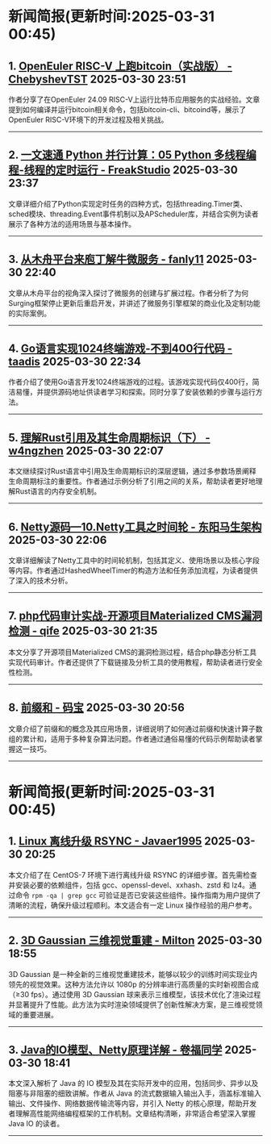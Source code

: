 # 新闻简报(更新时间:2025-03-31 00:45)

## 1. [OpenEuler RISC-V 上跑bitcoin（实战版） - ChebyshevTST](https://www.cnblogs.com/ChebyshevTST/p/18801382)   2025-03-30 23:51

作者分享了在OpenEuler 24.09 RISC-V上运行比特币应用服务的实战经验。文章提到如何编译并运行bitcoin相关命令，包括bitcoin-cli、bitcoind等，展示了OpenEuler RISC-V环境下的开发过程及相关挑战。

---

## 2. [一文速通 Python 并行计算：05 Python 多线程编程-线程的定时运行 - FreakStudio](https://www.cnblogs.com/FreakEmbedded/p/18801367)   2025-03-30 23:37

文章详细介绍了Python实现定时任务的四种方式，包括threading.Timer类、sched模块、threading.Event事件机制以及APScheduler库，并结合实例为读者展示了各种方法的适用场景与基本操作。

---

## 3. [从木舟平台来庖丁解牛微服务 - fanly11](https://www.cnblogs.com/fanliang11/p/18801297)   2025-03-30 22:40

文章从木舟平台的视角深入探讨了微服务的创建与扩展过程。作者分析了为何Surging框架停止更新后重启开发，并讲述了微服务引擎框架的商业化及定制功能的实际案例。

---

## 4. [Go语言实现1024终端游戏-不到400行代码 - taadis](https://www.cnblogs.com/taadis/p/18801293/go1024)   2025-03-30 22:34

作者介绍了使用Go语言开发1024终端游戏的过程。该游戏实现代码仅400行，简洁易懂，并提供源码地址供读者学习和探索。同时分享了安装依赖的步骤与运行方法。

---

## 5. [理解Rust引用及其生命周期标识（下） - w4ngzhen](https://www.cnblogs.com/w4ngzhen/p/18801243)   2025-03-30 22:07

本文继续探讨Rust语言中引用及生命周期标识的深层逻辑，通过多参数场景阐释生命周期标注的重要性。作者通过示例分析了引用之间的关系，帮助读者更好地理解Rust语言的内存安全机制。

---

## 6. [Netty源码—10.Netty工具之时间轮 - 东阳马生架构](https://www.cnblogs.com/mjunz/p/18801239)   2025-03-30 22:06

文章详细解读了Netty工具中的时间轮机制，包括其定义、使用场景以及核心字段等内容。作者通过HashedWheelTimer的构造方法和任务添加流程，为读者提供了深入的技术分析。

---

## 7. [php代码审计实战-开源项目Materialized CMS漏洞检测 - qife](https://www.cnblogs.com/qife122/p/18801179)   2025-03-30 21:35

本文分享了开源项目Materialized CMS的漏洞检测过程，结合php静态分析工具实现代码审计。作者还提供了下载链接及分析工具的使用教程，帮助读者进行安全性检测。

---

## 8. [前缀和 - 码宝](https://www.cnblogs.com/tricktong/p/18801118)   2025-03-30 20:56

文章介绍了前缀和的概念及其应用场景，详细说明了如何通过前缀和快速计算子数组的累计和，适用于多种复杂算法问题。作者通过通俗易懂的代码示例帮助读者掌握这一技巧。

---
# 新闻简报(更新时间:2025-03-31 00:45)

## 1. [Linux 离线升级 RSYNC - Javaer1995](https://www.cnblogs.com/Javaer1995/p/18703059)   2025-03-30 20:25

本文介绍了在 CentOS-7 环境下进行离线升级 RSYNC 的详细步骤。首先需检查并安装必要的依赖组件，包括 gcc、openssl-devel、xxhash、zstd 和 lz4。通过命令 `rpm -qa | grep gcc` 可验证是否已安装这些组件。操作指南为用户提供了清晰的流程，确保升级过程顺利。本文适合有一定 Linux 操作经验的用户参考。

---

## 2. [3D Gaussian 三维视觉重建 - Milton](https://www.cnblogs.com/milton/p/18799695)   2025-03-30 18:55

3D Gaussian 是一种全新的三维视觉重建技术，能够以较少的训练时间实现业内领先的视觉效果。这种方法允许以 1080p 的分辨率进行高质量的实时新视图合成（≥30 fps）。通过使用 3D Gaussian 球来表示三维模型，该技术优化了渲染过程并显著提升了性能。此方法为实时渲染领域提供了创新性解决方案，是三维视觉领域的重要进展。

---

## 3. [Java的IO模型、Netty原理详解 - 卷福同学](https://www.cnblogs.com/dnboy/p/18800935)   2025-03-30 18:41

本文深入解析了 Java 的 IO 模型及其在实际开发中的应用，包括同步、异步以及阻塞与非阻塞的细致讲解。作者从 Java 的流式数据输入输出入手，涵盖标准输入输出、文件操作、网络数据传输流等内容，并引入 Netty 的核心原理，帮助开发者理解高性能网络编程框架的工作机制。文章结构清晰，非常适合希望深入掌握 Java IO 的读者。

---